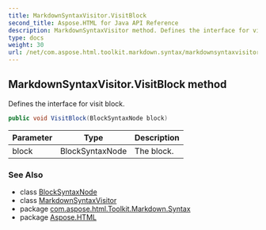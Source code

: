 ```yaml
---
title: MarkdownSyntaxVisitor.VisitBlock
second_title: Aspose.HTML for Java API Reference
description: MarkdownSyntaxVisitor method. Defines the interface for visit block
type: docs
weight: 30
url: /net/com.aspose.html.toolkit.markdown.syntax/markdownsyntaxvisitor/visitblock/
---
```

## MarkdownSyntaxVisitor.VisitBlock method

Defines the interface for visit block.

```java
public void VisitBlock(BlockSyntaxNode block)
```

| Parameter | Type | Description |
| --- | --- | --- |
| block | BlockSyntaxNode | The block. |

### See Also

* class [BlockSyntaxNode](../../blocksyntaxnode/)
* class [MarkdownSyntaxVisitor](../)
* package [com.aspose.html.Toolkit.Markdown.Syntax](../../markdownsyntaxvisitor/)
* package [Aspose.HTML](../../../)
